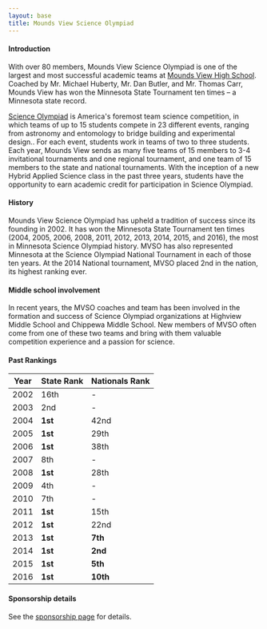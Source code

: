 ```yaml
---
layout: base
title: Mounds View Science Olympiad
---
```


#### Introduction

With over 80 members, Mounds View Science Olympiad is one of the largest and most successful academic teams at [Mounds View High School](http://www.moundsviewschools.org/moundsview). Coached by Mr. Michael Huberty, Mr. Dan Butler, and Mr. Thomas Carr, Mounds View has won the Minnesota State Tournament ten times – a Minnesota state record.

[Science Olympiad](https://www.soinc.org/) is America's foremost team science competition, in which teams of up to 15 students compete in 23 different events, ranging from astronomy and entomology to bridge building and experimental design.. For each event, students work in teams of two to three students. Each year, Mounds View sends as many five teams of 15 members to 3-4 invitational tournaments and one regional tournament, and one team of 15 members to the state and national tournaments. With the inception of a new Hybrid Applied Science class in the past three years, students have the opportunity to earn academic credit for participation in Science Olympiad.

#### History

Mounds View Science Olympiad has upheld a tradition of success since its founding in 2002. It has won the Minnesota State Tournament ten times (2004, 2005, 2006, 2008, 2011, 2012, 2013, 2014, 2015, and 2016), the most in Minnesota Science Olympiad history. MVSO has also represented Minnesota at the Science Olympiad National Tournament in each of those ten years. At the 2014 National tournament, MVSO placed 2nd in the nation, its highest ranking ever. 

#### Middle school involvement

In recent years, the MVSO coaches and team has been involved in the formation and success of Science Olympiad organizations at Highview Middle School and Chippewa Middle School. New members of MVSO often come from one of these two teams and bring with them valuable competition experience and a passion for science.

#### Past Rankings

|Year|State Rank|Nationals Rank|
|---|---|---|
|2002|16th|-|
|2003|2nd|-|
|2004|**1st**|42nd|
|2005|**1st**|29th|
|2006|**1st**|38th|
|2007|8th|-|
|2008|**1st**|28th|
|2009|4th|-|
|2010|7th|-|
|2011|**1st**|15th|
|2012|**1st**|22nd|
|2013|**1st**|**7th**|
|2014|**1st**|**2nd**|
|2015|**1st**|**5th**|
|2016|**1st**|**10th**|

#### Sponsorship details

See the [sponsorship page](sponsor.html) for details.